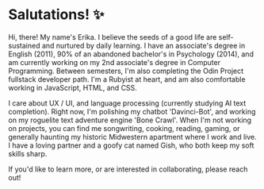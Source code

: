
# Salutations! ✨

Hi, there! My name's Erika.  I believe the seeds of a good life are self-sustained and nurtured by daily learning. I have an associate's degree in English (2011), 90% of an abandoned bachelor's in Psychology (2014), and am currently working on my 2nd associate's degree in Computer Programming. Between semesters, I'm also completing the Odin Project fullstack developer path. I'm a Rubyist at heart, and am also comfortable working in JavaScript, HTML, and CSS.

I care about UX / UI, and language processing (currently studying AI text completion). Right now, I'm polishing my chatbot 'Davinci-Bot', and working on my roguelite text adventure engine 'Bone Crawl'. When I'm not working on projects, you can find me songwriting, cooking, reading, gaming, or generally haunting my historic Midwestern apartment where I work and live. I have a loving partner and a goofy cat named Gish, who both keep my soft skills sharp. 

If you'd like to learn more, or are interested in collaborating, please reach out!
